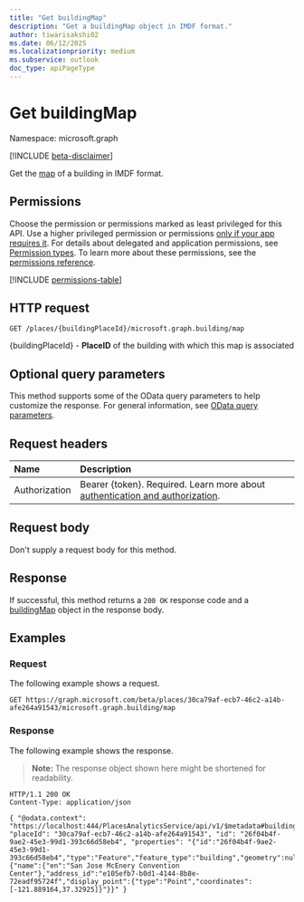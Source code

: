 ```yaml
---
title: "Get buildingMap"
description: "Get a buildingMap object in IMDF format."
author: tiwarisakshi02
ms.date: 06/12/2025
ms.localizationpriority: medium
ms.subservice: outlook
doc_type: apiPageType
---
```


# Get buildingMap

Namespace: microsoft.graph

[!INCLUDE [beta-disclaimer](../../includes/beta-disclaimer.md)]

Get the [map](../resources/buildingmap.md) of a building in IMDF format.

## Permissions

Choose the permission or permissions marked as least privileged for this API. Use a higher privileged permission or permissions [only if your app requires it](/graph/permissions-overview#best-practices-for-using-microsoft-graph-permissions). For details about delegated and application permissions, see [Permission types](/graph/permissions-overview#permission-types). To learn more about these permissions, see the [permissions reference](/graph/permissions-reference).

<!-- {
  "blockType": "permissions",
  "name": "buildingmap-get-permissions"
}
-->
[!INCLUDE [permissions-table](../includes/permissions/buildingmap-get-permissions.md)]

## HTTP request

<!-- {
  "blockType": "ignored"
}
-->
``` http
GET /places/{buildingPlaceId}/microsoft.graph.building/map
```

{buildingPlaceId} - **PlaceID** of the building with which this map is associated

## Optional query parameters

This method supports some of the OData query parameters to help customize the response. For general information, see [OData query parameters](/graph/query-parameters).

## Request headers

|Name|Description|
|:---|:---|
|Authorization|Bearer {token}. Required. Learn more about [authentication and authorization](/graph/auth/auth-concepts).|

## Request body

Don't supply a request body for this method.

## Response

If successful, this method returns a `200 OK` response code and a [buildingMap](../resources/buildingmap.md) object in the response body.

## Examples

### Request

The following example shows a request.
<!-- {
  "blockType": "request",
  "name": "get_buildingmap"
}
-->
``` http
GET https://graph.microsoft.com/beta/places/30ca79af-ecb7-46c2-a14b-afe264a91543/microsoft.graph.building/map
```


### Response

The following example shows the response.
>**Note:** The response object shown here might be shortened for readability.
<!-- {
  "blockType": "response",
  "truncated": true,
  "@odata.type": "microsoft.graph.buildingMap"
}
-->
``` http
HTTP/1.1 200 OK
Content-Type: application/json

{ "@odata.context": "https://localhost:444/PlacesAnalyticsService/api/v1/$metadata#buildingMaps/$entity", "placeId": "30ca79af-ecb7-46c2-a14b-afe264a91543", "id": "26f04b4f-9ae2-45e3-99d1-393c66d58eb4", "properties": "{"id":"26f04b4f-9ae2-45e3-99d1-393c66d58eb4","type":"Feature","feature_type":"building","geometry":null,"properties":{"name":{"en":"San Jose McEnery Convention Center"},"address_id":"e105efb7-b0d1-4144-8b8e-72eadf95724f","display_point":{"type":"Point","coordinates":[-121.889164,37.32925]}"}}" }
```

